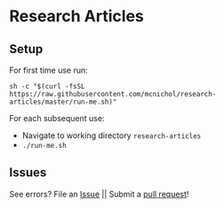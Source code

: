 # Research Articles

## Setup

For first time use run: 

`sh -c "$(curl -fsSL https://raw.githubusercontent.com/mcnichol/research-articles/master/run-me.sh)"`

For each subsequent use:
* Navigate to working directory `research-articles`
* `./run-me.sh`

## Issues
See errors?  File an [Issue](https://github.com/mcnichol/research-articles/issues/new) || Submit a [pull request](https://www.thinkful.com/learn/github-pull-request-tutorial/)!

